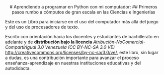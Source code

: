 <center># Aprendiendo a programar en Python con mi computador: ## Primeros pasos rumbo a cómputos de gran escala en las Ciencias e Ingenierías</center>

Este es un Libro para iniciarse en el uso del computador 
más allá del juego y del uso de procesadores de texto.

Escrito con orientación hacia los docentes y estudiantes de 
bachillerato en adelante y de **distribución bajo la licencia** 
*Atribución-NoComercial-CompartirIgual 3.0 Venezuela (CC BY-NC-SA 3.0 VE)* http://creativecommons.org/licenses/by-nc-sa/3.0/ve/, este libro, sin lugar a dudas, es una contribución
importante para avanzar el proceso enseñanza-aprendizaje en nuestras
instituciones educativas y del autodidacta.

